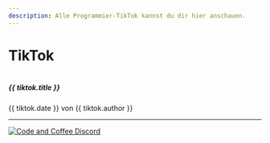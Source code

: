 ```yaml
---
description: Alle Programmier-TikTok kannst du dir hier anschauen.
---
```


<script setup>
import { reactive } from 'vue'

const state = reactive({ tiktoks: [] })

fetch('https://api.sheetson.com/v2/sheets/TikTok?' + new URLSearchParams({
    apiKey: 'b4CyrfsTCufxGj7my4eNonELlxNPepoZ6s1AqM0PVrljct8V-u9KCmoRLPVLDQ',
    spreadsheetId: '1PRaIqRnYl2kCCK1w7vFTAJv6GrNdK77bG9XhTn2UxNQ',
    date: Date.now()
  }), {cache: 'no-store'}
).then(response => response.json()).then(json => {
  const tiktoks = json.results
  for (const tiktok of tiktoks) {
    fetch(`https://www.tiktok.com/oembed?url=https://www.tiktok.com/${tiktok.author}/video/${tiktok.video_id}`)
    .then(response => response.json())
    .then(json => {
      state.tiktoks.push({
        ...tiktok,
        title: json.title,
        image_url: json.thumbnail_url
      })

      state.tiktoks = state.tiktoks.sort((a,b) => b.rowIndex - a.rowIndex)
    })
  }
})
</script>

# TikTok
>
<div class="grid grid-cols-1 gap-4 sm:grid-cols-2">
  <a v-for="tiktok in state.tiktoks" :href="`https://www.tiktok.com/${tiktok.author}/video/${tiktok.video_id}`" target="_blank" class="flex bg-white border rounded-lg shadow-md hover:bg-gray-100 dark:border-gray-700 dark:bg-gray-800 dark:hover:bg-gray-700">
      <div class="w-2/5">
        <img class="object-cover w-full h-full rounded-none rounded-l-lg" :src="tiktok.image_url" :alt="tiktok.title">
      </div>
      <div class="flex flex-col justify-between w-3/5 p-4 leading-normal">
        <h5 class="mb-2 text-2xl font-bold tracking-tight text-gray-900 dark:text-white">{{ tiktok.title }}</h5>
        <p class="mb-3 text-sm font-normal text-gray-700 dark:text-gray-400">{{ tiktok.date }} von {{ tiktok.author }}</p>
      </div>
  </a>
</div>

***
[![Code and Coffee Discord](https://discordapp.com/api/guilds/889432631672983562/widget.png?style=banner2)](http://discord.code-n.coffee)